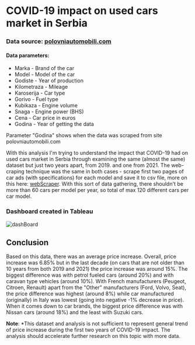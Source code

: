 # COVID-19 impact on used cars market in Serbia

### Data source: [polovniautomobili.com](http://polovniautomobili.com)

#### Data parameters:
 - Marka - Brand of the car
 - Model - Model of the car
 - Godiste - Year of production
 - Kilometraza - Mileage
 - Karoserija - Car type
 - Gorivo - Fuel type
 - Kubikaza - Engine volume
 - Snaga - Engine power (BHS)
 - Cena - Car price in euros
 - Godina - Year of getting the data

Parameter "Godina" shows when the data was scraped from site polovniautomobili.com 

With this analysis I'm trying to understand the impact that COVID-19 had on used cars market in Serbia through examining the same (almost the same) dataset but just two years apart, from 2019. and one from 2021. The web-craping technique was the same in both cases - scrape first two pages of car ads (with specifications) for each model and save it to csv file, more on this here: [webScraper](https://github.com/trsavi/Polovni-Automobili-Webscraper). With this sort of data gathering, there shouldn't be more than 60 cars per model per year, so total of max 120 different cars per car model. 


### Dashboard created in Tableau 

![dashBoard](https://user-images.githubusercontent.com/26121130/139880651-a328ec39-dad5-47db-b541-562dc9f33281.png)


## Conclusion

Based on this data, there was an average price increase. Overall, price increase was 6.85% but in the last decade (on cars that are not older than 10 years from both 2019 and 2021) the price increase was around 15%. The biggest difference was with petrol fueled cars (around 20%) and with caravan type vehicles (around 10%). With French manufacturers (Peugeot, Citroen, Renault) apart from the "Other" manufacturers (Ford, Volvo, Seat), the price difference was highest (around 8%) while car manufactured (originally) in Italy was lowest (going into negative -1% decrease in price). When it comes down to car brands, the biggest price difference was with Nissan cars (around 18%) and the least with Suzuki cars. 


**Note**: *This dataset and analysis is not sufficient to represent general trend of price increase during the first two years of COVID-19 impact. The analysis should accelerate further research on this topic with more data.

